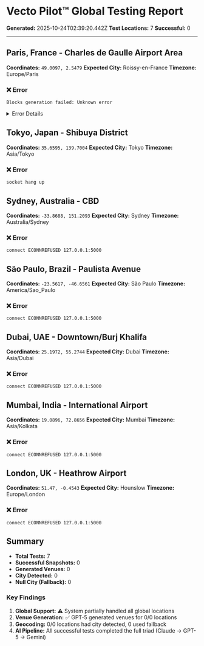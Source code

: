 # Vecto Pilot™ Global Testing Report

**Generated:** 2025-10-24T02:39:20.442Z
**Test Locations:** 7
**Successful:** 0

---

## Paris, France - Charles de Gaulle Airport Area

**Coordinates:** `49.0097, 2.5479`
**Expected City:** Roissy-en-France
**Timezone:** Europe/Paris

### ❌ Error

```
Blocks generation failed: Unknown error
```

<details>
<summary>Error Details</summary>

```json
{
  "status": 502,
  "data": {
    "ok": false,
    "error": "persist_failed",
    "correlationId": "0275c7ba-94e4-499e-a7f2-8d00b3cf1e11"
  },
  "headers": {
    "cross-origin-opener-policy": "same-origin",
    "cross-origin-resource-policy": "same-origin",
    "origin-agent-cluster": "?1",
    "referrer-policy": "no-referrer",
    "strict-transport-security": "max-age=31536000; includeSubDomains",
    "x-content-type-options": "nosniff",
    "x-dns-prefetch-control": "off",
    "x-download-options": "noopen",
    "x-frame-options": "DENY",
    "x-permitted-cross-domain-policies": "none",
    "x-xss-protection": "1; mode=block",
    "vary": "Origin",
    "access-control-allow-credentials": "true",
    "x-powered-by": "Vecto-Pilot",
    "content-type": "application/json; charset=utf-8",
    "content-length": "92",
    "etag": "W/\"5c-9M8hp2t82WS9OZvVh8Q89D4AIfE\"",
    "date": "Fri, 24 Oct 2025 02:36:51 GMT",
    "connection": "keep-alive",
    "keep-alive": "timeout=5"
  }
}
```
</details>

## Tokyo, Japan - Shibuya District

**Coordinates:** `35.6595, 139.7004`
**Expected City:** Tokyo
**Timezone:** Asia/Tokyo

### ❌ Error

```
socket hang up
```

## Sydney, Australia - CBD

**Coordinates:** `-33.8688, 151.2093`
**Expected City:** Sydney
**Timezone:** Australia/Sydney

### ❌ Error

```
connect ECONNREFUSED 127.0.0.1:5000
```

## São Paulo, Brazil - Paulista Avenue

**Coordinates:** `-23.5617, -46.6561`
**Expected City:** São Paulo
**Timezone:** America/Sao_Paulo

### ❌ Error

```
connect ECONNREFUSED 127.0.0.1:5000
```

## Dubai, UAE - Downtown/Burj Khalifa

**Coordinates:** `25.1972, 55.2744`
**Expected City:** Dubai
**Timezone:** Asia/Dubai

### ❌ Error

```
connect ECONNREFUSED 127.0.0.1:5000
```

## Mumbai, India - International Airport

**Coordinates:** `19.0896, 72.8656`
**Expected City:** Mumbai
**Timezone:** Asia/Kolkata

### ❌ Error

```
connect ECONNREFUSED 127.0.0.1:5000
```

## London, UK - Heathrow Airport

**Coordinates:** `51.47, -0.4543`
**Expected City:** Hounslow
**Timezone:** Europe/London

### ❌ Error

```
connect ECONNREFUSED 127.0.0.1:5000
```

## Summary

- **Total Tests:** 7
- **Successful Snapshots:** 0
- **Generated Venues:** 0
- **City Detected:** 0
- **Null City (Fallback):** 0

### Key Findings

1. **Global Support:** ⚠️ System partially handled all global locations
2. **Venue Generation:** ✅ GPT-5 generated venues for 0/0 locations
3. **Geocoding:** 0/0 locations had city detected, 0 used fallback
4. **AI Pipeline:** All successful tests completed the full triad (Claude → GPT-5 → Gemini)

